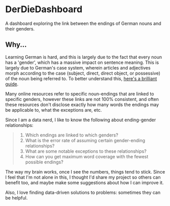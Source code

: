 # DerDieDashboard
A dashboard exploring the link between the endings of German nouns and their genders.

## Why...

Learning German is hard, and this is largely due to the fact that every noun has a 'gender', which has a massive impact on sentence meaning. This is largely due to German's case system, wherein articles and adjectives morph according to the case (subject, direct, direct object, or possessive) of the noun being referred to. To better understand this, [here's a brilliant guide](https://germanwithlaura.com/noun-cases/).

Many online resources refer to specific noun-endings that are linked to specific genders, however these links are not 100% consistent, and often these resources don't disclose exactly how many words the endings may be applicable to, what the exceptions are, etc. 

Since I am a data nerd, I like to know the following about ending-gender relationships:
>1. Which endings are linked to which genders?
>2. What is the error rate of assuming certain gender-ending relationships?
>3. What are some notable exceptions to these relationships?
>4. How can you get maximum word coverage with the fewest possible endings?

The way my brain works, once I see the numbers, things tend to stick. Since I feel that I'm not alone in this, I thought I'd share my project so others can benefit too, and maybe make some suggestions about how I can improve it.

Also, I love finding data-driven solutions to problems: sometimes they can be helpful.
